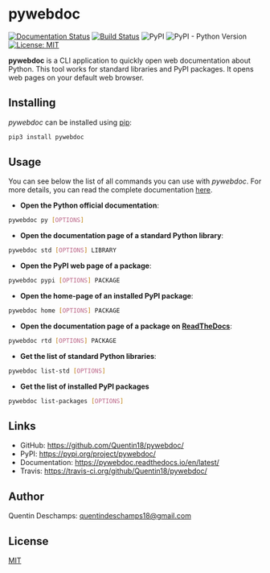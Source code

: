 # pywebdoc
[![Documentation Status](https://readthedocs.org/projects/pywebdoc/badge/?version=latest)](https://pywebdoc.readthedocs.io/en/latest/?badge=latest)
[![Build Status](https://travis-ci.org/Quentin18/pywebdoc.svg?branch=master)](https://travis-ci.org/Quentin18/pywebdoc)
![PyPI](https://img.shields.io/pypi/v/pywebdoc)
![PyPI - Python Version](https://img.shields.io/pypi/pyversions/pywebdoc)
[![License: MIT](https://img.shields.io/badge/License-MIT-yellow.svg)](https://opensource.org/licenses/MIT)

**pywebdoc** is a CLI application to quickly open web documentation about Python. This tool works for standard libraries and PyPI packages. It opens web pages on your default web browser.

## Installing
*pywebdoc* can be installed using [pip](https://pip.pypa.io/en/stable/):
```bash
pip3 install pywebdoc
```

## Usage
You can see below the list of all commands you can use with *pywebdoc*. For more details, you can read the complete documentation [here](https://pywebdoc.readthedocs.io/en/latest/). 

* **Open the Python official documentation**:
```bash
pywebdoc py [OPTIONS]
```
* **Open the documentation page of a standard Python library**:
```bash
pywebdoc std [OPTIONS] LIBRARY
```
* **Open the PyPI web page of a package**:
```bash
pywebdoc pypi [OPTIONS] PACKAGE
```
* **Open the home-page of an installed PyPI package**:
```bash
pywebdoc home [OPTIONS] PACKAGE
```
* **Open the documentation page of a package on [ReadTheDocs](https://readthedocs.org)**:
```bash
pywebdoc rtd [OPTIONS] PACKAGE
```
* **Get the list of standard Python libraries**:
```bash
pywebdoc list-std [OPTIONS]
```
* **Get the list of installed PyPI packages**
```bash
pywebdoc list-packages [OPTIONS]
```

## Links
- GitHub: https://github.com/Quentin18/pywebdoc/
- PyPI: https://pypi.org/project/pywebdoc/
- Documentation: https://pywebdoc.readthedocs.io/en/latest/
- Travis: https://travis-ci.org/github/Quentin18/pywebdoc/

## Author
Quentin Deschamps: quentindeschamps18@gmail.com

## License
[MIT](https://choosealicense.com/licenses/mit/)